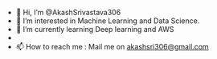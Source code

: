 - 👋 Hi, I’m @AkashSrivastava306
- 👀 I’m interested in Machine Learning and Data Science.
- 🌱 I’m currently learning Deep learning and AWS
- 
- 📫 How to reach me : Mail me on akashsri306@gmail.com

<!---
AkashSrivastava306/AkashSrivastava306 is a ✨ special ✨ repository because its `README.md` (this file) appears on your GitHub profile.
You can click the Preview link to take a look at your changes.
--->
